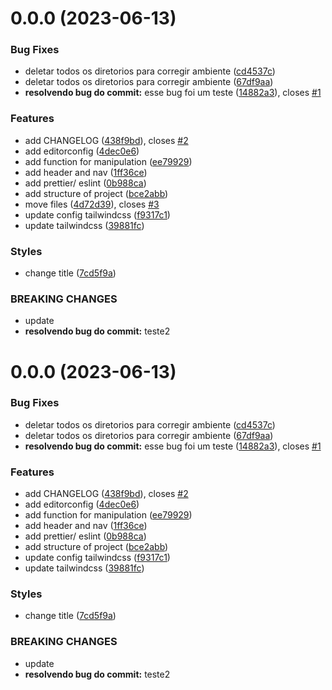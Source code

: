 # 0.0.0 (2023-06-13)


### Bug Fixes

* deletar todos os diretorios para corregir ambiente ([cd4537c](https://github.com/felpsalvs/vanilla-js-ts/commit/cd4537cbd9025d36244c394c8b71ad31506d519a))
* deletar todos os diretorios para corregir ambiente ([67df9aa](https://github.com/felpsalvs/vanilla-js-ts/commit/67df9aa822c0344e0336cb0e9d62df8cda5807f7))
* **resolvendo bug do commit:** esse bug foi um teste ([14882a3](https://github.com/felpsalvs/vanilla-js-ts/commit/14882a319ec515d8f08495efbc0effda7956fba0)), closes [#1](https://github.com/felpsalvs/vanilla-js-ts/issues/1)


### Features

* add CHANGELOG ([438f9bd](https://github.com/felpsalvs/vanilla-js-ts/commit/438f9bdc02c20b84d89bd786315fd462333fbf82)), closes [#2](https://github.com/felpsalvs/vanilla-js-ts/issues/2)
* add editorconfig ([4dec0e6](https://github.com/felpsalvs/vanilla-js-ts/commit/4dec0e65b491f1528ee35abfc79d5eac25f037cf))
* add function for manipulation ([ee79929](https://github.com/felpsalvs/vanilla-js-ts/commit/ee799299c86dd378faafb8782fecd22ccc6189e6))
* add header and nav ([1ff36ce](https://github.com/felpsalvs/vanilla-js-ts/commit/1ff36cec33aae7a370d10435e3be54bf3a64553d))
* add prettier/ eslint ([0b988ca](https://github.com/felpsalvs/vanilla-js-ts/commit/0b988caa28542e44f616b222832bdd782afe4108))
* add structure of project ([bce2abb](https://github.com/felpsalvs/vanilla-js-ts/commit/bce2abba43b49f3c9900b07879a3fba41ee9a09c))
* move files ([4d72d39](https://github.com/felpsalvs/vanilla-js-ts/commit/4d72d39c498c91230915e4b05dba0066b6d4552e)), closes [#3](https://github.com/felpsalvs/vanilla-js-ts/issues/3)
* update config tailwindcss ([f9317c1](https://github.com/felpsalvs/vanilla-js-ts/commit/f9317c1e9ead3fb02f4dbab69083a8015db1567c))
* update tailwindcss ([39881fc](https://github.com/felpsalvs/vanilla-js-ts/commit/39881fcc13debe6b797fb29db4fd2ecfb6fe5198))


### Styles

* change title ([7cd5f9a](https://github.com/felpsalvs/vanilla-js-ts/commit/7cd5f9acdfab4a677d3aeb477224131e29ccfac9))


### BREAKING CHANGES

* update
* **resolvendo bug do commit:** teste2



# 0.0.0 (2023-06-13)

### Bug Fixes

* deletar todos os diretorios para corregir ambiente ([cd4537c](https://github.com/felpsalvs/vanilla-js-ts/commit/cd4537cbd9025d36244c394c8b71ad31506d519a))
* deletar todos os diretorios para corregir ambiente ([67df9aa](https://github.com/felpsalvs/vanilla-js-ts/commit/67df9aa822c0344e0336cb0e9d62df8cda5807f7))
* **resolvendo bug do commit:** esse bug foi um teste ([14882a3](https://github.com/felpsalvs/vanilla-js-ts/commit/14882a319ec515d8f08495efbc0effda7956fba0)), closes [#1](https://github.com/felpsalvs/vanilla-js-ts/issues/1)

### Features

* add CHANGELOG ([438f9bd](https://github.com/felpsalvs/vanilla-js-ts/commit/438f9bdc02c20b84d89bd786315fd462333fbf82)), closes [#2](https://github.com/felpsalvs/vanilla-js-ts/issues/2)
* add editorconfig ([4dec0e6](https://github.com/felpsalvs/vanilla-js-ts/commit/4dec0e65b491f1528ee35abfc79d5eac25f037cf))
* add function for manipulation ([ee79929](https://github.com/felpsalvs/vanilla-js-ts/commit/ee799299c86dd378faafb8782fecd22ccc6189e6))
* add header and nav ([1ff36ce](https://github.com/felpsalvs/vanilla-js-ts/commit/1ff36cec33aae7a370d10435e3be54bf3a64553d))
* add prettier/ eslint ([0b988ca](https://github.com/felpsalvs/vanilla-js-ts/commit/0b988caa28542e44f616b222832bdd782afe4108))
* add structure of project ([bce2abb](https://github.com/felpsalvs/vanilla-js-ts/commit/bce2abba43b49f3c9900b07879a3fba41ee9a09c))
* update config tailwindcss ([f9317c1](https://github.com/felpsalvs/vanilla-js-ts/commit/f9317c1e9ead3fb02f4dbab69083a8015db1567c))
* update tailwindcss ([39881fc](https://github.com/felpsalvs/vanilla-js-ts/commit/39881fcc13debe6b797fb29db4fd2ecfb6fe5198))

### Styles

* change title ([7cd5f9a](https://github.com/felpsalvs/vanilla-js-ts/commit/7cd5f9acdfab4a677d3aeb477224131e29ccfac9))

### BREAKING CHANGES

* update
* **resolvendo bug do commit:** teste2
